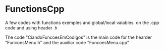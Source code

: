 # FunctionsCpp
A few codes with functions exemples and global/local vaiables. on the .cpp code and using header .h 

The code "CiandoFuncoesEmCodigos" is the main code for the hearder "FuncoesMenu.h" and the auxiliar code "FuncoesMenu.cpp"
